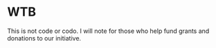 # WTB
This is not code or codo.  I will note for those who help fund grants and donations to our initiative.
